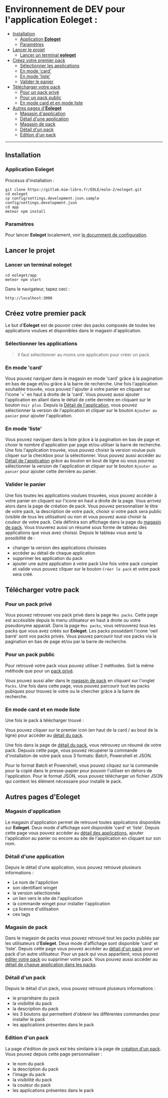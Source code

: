 # Environnement de DEV pour l'application **Eoleget** :

- [Installation](#installation)
  - [Application **Eoleget**](#application-eoleget)
  - [Paramètres](#paramètres)
- [Lancer le projet](#lancer-le-projet)
  - [Lancer un terminal **eoleget**](#lancer-un-terminal-eoleget)
- [Créez votre premier pack](#créez-votre-premier-pack)
  - [Sélectionner les applications](#sélectionner-les-applications)
  - [En mode 'card'](#en-mode-card)
  - [En mode 'liste'](#en-mode-liste)
  - [Valider le panier](#valider-le-panier)
- [Télécharger votre pack](#télécharger-votre-pack)
  - [Pour un pack privé](#pour-un-pack-privé)
  - [Pour un pack public](#pour-un-pack-public)
  - [En mode card et en mode liste](#en-mode-card-et-en-mode-liste)
- [Autres pages d'**Eoleget**](#autres-pages-deoleget)
  - [Magasin d'application](#magasin-dapplication)
  - [Détail d'une application](#détail-dune-application)
  - [Magasin de pack](#magasin-de-pack)
  - [Détail d'un pack](#détail-dun-pack)
  - [Edition d'un pack](#edition-dun-pack)

---

## Installation

### Application **Eoleget**

Procésus d'installation :

```
git clone https://gitlab.mim-libre.fr/EOLE/eole-2/eoleget.git
cd eoleget
cp config/settings.development.json.sample config/settings.development.json
cd app
meteor npm install
```

### Paramètres

Pour lancer **Eoleget** localement, voir [le documment de configuration](config/README.md).

## Lancer le projet

### Lancer un terminal **eoleget**

```
cd eoleget/app
meteor npm start
```

Dans le navigateur, tapez ceci :

```
http://localhost:3000

```

## Créez votre premier pack

Le but d'**Eoleget** est de pouvoir créer des packs composés de toutes les applications voulues et disponibles dans le magasin d'application.

### Sélectionner les applications

> Il faut sélectionner au moins une application pour créer un pack.

### En mode 'card'

Vous pouvez naviguer dans le magasin en mode 'card' grâce à la pagination en bas de page et/ou grâce à la barre de recherche.
Une fois l'application souhaitée trouvée, vous pouvez l'ajouter à votre panier en cliquant sur l'icone '+' en haut à droite de la 'card'.
Vous pouvez aussi ajouter l'application en allant dans le détail de cette dernière en cliquant sur le bouton `Voir plus`.
Depuis la [Détail de l'application](###détail-dune-application), vous pouvez sélectionner la version de l'application et cliquer sur le bouton `Ajouter au panier` pour ajouter l'application.

### En mode 'liste'

Vous pouvez naviguer dans la liste grâce à la pagination en bas de page et chosir le nombre d'application par page et/ou utiliser la barre de recherche.
Une fois l'application trouvée, vous pouvez choisir la version voulue puis cliquer sur la checkbox pour la sélectionner.
Vous pouvez aussi accéder au [Détail de l'application](###détail-dune-application) grâce au bouton en bout de ligne où vous pourrez sélectionner la version de l'application et cliquer sur le bouton `Ajouter au panier` pour ajouter cette dernière au panier.

### Valider le panier

Une fois toutes les applications voulues trouvées, vous pouvez accéder à votre panier en cliquant sur l'icone en haut a droite de la page.
Vous arrivez alors dans la page de création de pack.
Vous pouvez personnaliser le titre de votre pack, la description de votre pack, choisir si votre pack sera public (visible de tous les utilisation) ou non et vous pouvez aussi choisir la couleur de votre pack. Cela définira son affichage dans la page du [magasin de pack](###magasin-de-pack).
Vous trouverez aussi un résumé sous forme de tableau des applications que vous avez choissi.
Depuis le tableau vous avez la possibilité de :

- changer la version des applications choissies
- accéder au détail de chaque application
- supprimer les application du pack
- ajouter une autre application à votre pack
  Une fois votre pack complet et valide vous pouvez cliquer sur le bouton `Créer le pack` et votre pack sera créé.

## Télécharger votre pack

### Pour un pack privé

Vous pouvez retrouver vos pack privé dans la page `Mes packs`. Cette page est accéssible depuis le menu utilisateur en haut à droite ou votre pseudonyme apparait.
Dans la page `Mes packs`, vous retrouverez tous les packs que vous avez créés sur **Eoleget**. Les packs possédant l'icone 'oeil barré' sont vos packs privés.
Vous pouvez parcourir tout vos packs via la pagination en bas de page et/ou par la barre de recherche.

### Pour un pack public

Pour retrouvé votre pack vous pouvez utiliser 2 méthodes. Soit la même méthode que pour un [pack privé](#pour-un-pack-privé).

Vous pouvez aussi aller dans le [magasin de pack](#magasin-de-pack) en cliquant sur l'onglet `Packs`. Une fois dans cette page, vous pouvez parcourir tout les packs pubiques pour trouvez le votre ou le chercher grâce à la barre de recherche.

### En mode card et en mode liste

Une fois le pack à télécharger trouvé :

Vous pouvez cliquer sur le premier icon (en haut de la card / au bout de la ligne) pour accéder au [détail du pack](#détail-dun-pack).

Une fois dans la page de [détail du pack](#détail-dun-pack), vous retrouvez un résumé de votre pack. Depuuis cette page, vous pouvez récupérer la commande d'installation de votre pack sous 3 formats: Batch, Powershell et JSON.

Pour le format Batch et Powershell, vous pouvez cliquez sur la commande pour la copié dans le presse-papier pour pouvoir l'utiliser en dehors de l'application.
Pour le format JSON, vous pouvez télécharger un fichier JSON qui contient les élément nécessaire pour installé le pack.

## Autres pages d'**Eoleget**

### Magasin d'application

Le magasin d'application permet de retrouvé toutes applications disponible sur **Eoleget**. Deux mode d'affichage sont disponible 'card' et 'liste'. Depuis cette page vous pouvez accéder au [détail des applications](#détail-dune-application), ajouter l'application au panier ou encore au site de l'application en cliquant sur son nom.

### Détail d'une application

Depuis le détail d'une application, vous pouvez retrouvé plusieurs informations :

- Le nom de l'appliction
- son identifiant winget
- la version sélectionnée
- un lien vers le site de l'application
- la commande winget pour installer l'application
- ça licence d'utilisation
- ces tags

### Magasin de pack

Dans le magasin de packs vous pouvez retrouvé tout les packs publiés par les utilisateurs d'**Eoleget**. Deux mode d'affichage sont disponible 'card' et 'liste'. Depuis cette page vous pouvez accéder au [détail d'un pack](#détail-dun-pack) pour un pack d'un autre utilisateur.
Pour un pack qui vous appartient, vous pouvez [éditer votre pack](#edition-dun-pack) ou supprimer votre pack.
Vous pouvez aussi accéder au [détail de chaque application dans les packs](#détail-dune-application).

### Détail d'un pack

Depuis le détail d'un pack, vous pouvez retrouvé plusieurs informations :

- le propriétaire du pack
- la visibilité du pack
- la description du pack
- les 3 boutons qui permettent d'obtenir les différentes commandes pour installer le pack
- les applications présentes dans le pack

### Edition d'un pack

La page d'édition de pack est très similaire à la page de [création d'un pack](#créez-votre-premier-pack). Vous pouvez depuis cette page personnaliser :

- le nom du pack
- la description du pack
- l'image du pack
- la visibilité du pack
- la couleur du pack
- les applications présentes dans le pack
